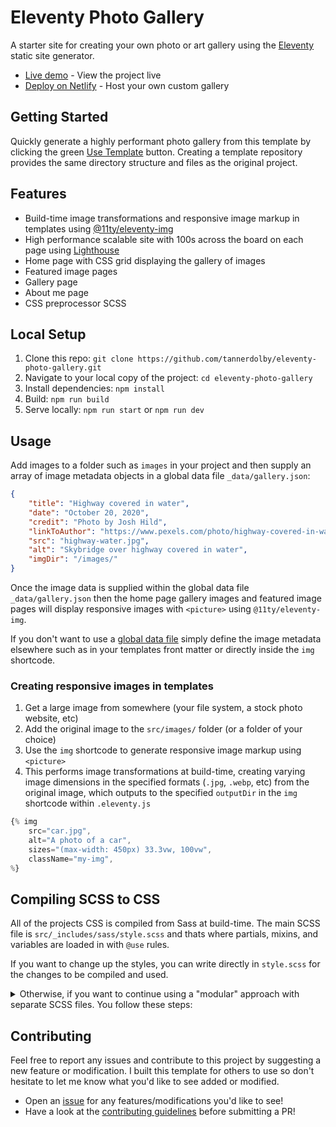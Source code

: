 # Eleventy Photo Gallery

A starter site for creating your own photo or art gallery using the [Eleventy](https://github.com/11ty/eleventy) static site generator.

- [Live demo](https://eleventy-gallery.netlify.app/) - View the project live
- [Deploy on Netlify](https://app.netlify.com/) - Host your own custom gallery

## Getting Started
Quickly generate a highly performant photo gallery from this template by clicking the green [Use Template](https://github.com/tannerdolby/eleventy-photo-gallery/generate) button. Creating a template repository provides the same directory structure and files as the original project.

## Features 
- Build-time image transformations and responsive image markup in templates using [@11ty/eleventy-img](https://www.11ty.dev/docs/plugins/image/)
- High performance scalable site with 100s across the board on each page using [Lighthouse](https://developer.chrome.com/docs/lighthouse/overview/)
- Home page with CSS grid displaying the gallery of images
- Featured image pages
- Gallery page
- About me page
- CSS preprocessor SCSS

## Local Setup
1. Clone this repo: `git clone https://github.com/tannerdolby/eleventy-photo-gallery.git`
2. Navigate to your local copy of the project: `cd eleventy-photo-gallery`
3. Install dependencies: `npm install`
4. Build: `npm run build`
5. Serve locally: `npm run start` or `npm run dev`

## Usage
Add images to a folder such as `images` in your project and then supply an array of image metadata objects in a global data file `_data/gallery.json`:

```json
{
    "title": "Highway covered in water",
    "date": "October 20, 2020",
    "credit": "Photo by Josh Hild",
    "linkToAuthor": "https://www.pexels.com/photo/highway-covered-in-water-2524368/",
    "src": "highway-water.jpg",
    "alt": "Skybridge over highway covered in water",
    "imgDir": "/images/"
}
```

Once the image data is supplied within the global data file `_data/gallery.json` then the home page gallery images and featured image pages will display responsive images with `<picture>` using `@11ty/eleventy-img`.

If you don't want to use a [global data file](https://www.11ty.dev/docs/data-global/) simply define the image metadata elsewhere such as in your templates front matter or directly inside the `img` shortcode.

### Creating responsive images in templates

1. Get a large image from somewhere (your file system, a stock photo website, etc)
2. Add the original image to the `src/images/` folder (or a folder of your choice)
3. Use the `img` shortcode to generate responsive image markup using `<picture>`
4. This performs image transformations at build-time, creating varying image dimensions in the specified formats (`.jpg`, `.webp`, etc) from the original image, which outputs to the specified `outputDir` in the `img` shortcode within `.eleventy.js`

```js
{% img 
    src="car.jpg",
    alt="A photo of a car",
    sizes="(max-width: 450px) 33.3vw, 100vw",
    className="my-img",
%}
```

## Compiling SCSS to CSS
All of the projects CSS is compiled from Sass at build-time. The main SCSS file is `src/_includes/sass/style.scss` and thats where partials, mixins, and variables are loaded in with `@use` rules. 

If you want to change up the styles, you can write directly in `style.scss` for the changes to be compiled and used. 

<details>
<summary>
Otherwise, if you want to continue using a "modular" approach with separate SCSS files. You follow these steps:
</summary>

1. Create a new partial file in a specific directory ('sass/partials', 'sass/mixins', 'sass/vars') like `_some-file.scss` where the underscore prefixed at the beginning signals that the file is a [partial](https://sass-lang.com/documentation/at-rules/use#partials). These files are meant to be loaded as modules and not directly compiled.

2. Write Sass code and style away!

3. Load the stylesheets with a `@forward` rule in the [index files](https://sass-lang.com/documentation/at-rules/use#index-files) like `@forward "./some-file";` within `_index.scss` within the directory so they can be loaded with `@use` in the scss file that is compiled to CSS.

4. Load the stylesheets using `@use` rules from the directory in which you need a specific file. Therefore, if I created a new file within `sass/mixins` called `_url-short.scss` and wanted to load that file in `style.scss`, I would use `@use "mixins" as *` to load the stylesheets within the `mixins` directory as one module while also ensuring the module isn't loaded with a namespace.

_Read more about loading members and namespaces here in [Sass docs](https://sass-lang.com/documentation/at-rules/use#loading-members)_

</details>

## Contributing 
Feel free to report any issues and contribute to this project by suggesting a new feature or modification. I built this template for others to use so don't hesitate to let me know what you'd like to see added or modified.

- Open an [issue](https://github.com/tannerdolby/11ty-photo-gallery/issues) for any features/modifications you'd like to see! 
- Have a look at the [contributing guidelines](https://github.com/tannerdolby/11ty-photo-gallery/blob/master/CONTRIBUTING.md) before submitting a PR!
